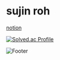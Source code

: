 # sujin roh

[notion](https://marred-ellipse-3a1.notion.site/sujin-Roh-a19eaf3507df49e3b1631991095be358?pvs=4)

[![Solved.ac Profile](http://mazassumnida.wtf/api/v2/generate_badge?boj=suuz8201)](https://solved.ac/suuz8201/)

![Footer](https://capsule-render.vercel.app/api?type=waving&color=auto&height=200&section=footer)
